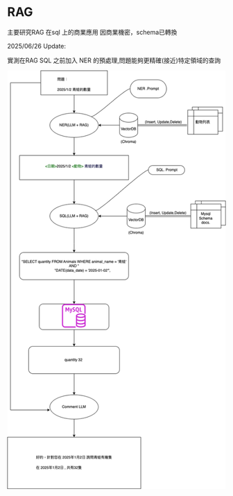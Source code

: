 # RAG
 主要研究RAG 在sql 上的商業應用
 因商業機密，schema已轉換

 2025/06/26 Update: 
    
 實測在RAG SQL 之前加入 NER 的預處理,問題能夠更精確(接近)特定領域的查詢


 ![screenshot](images/zoo.drawio.png)
